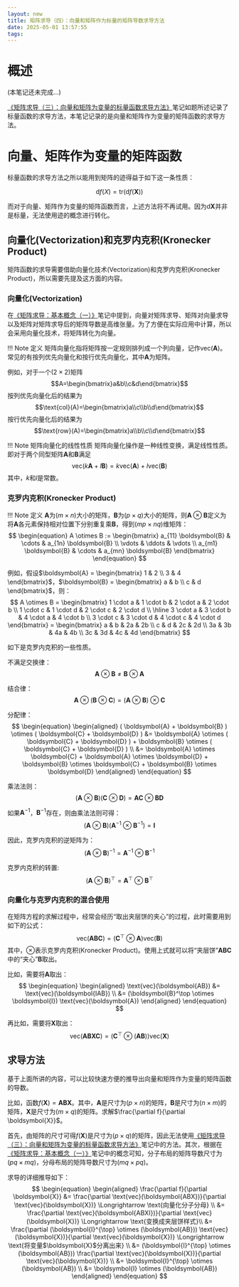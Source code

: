 ```yaml
---
layout: new
title: 矩阵求导（四）：向量和矩阵作为标量的矩阵导数求导方法
date: 2025-05-01 13:57:55
tags:
---
```


# 概述

(本笔记还未完成...)

[《矩阵求导（三）：向量和矩阵为变量的标量函数求导方法》](https://tao-oooo.github.io/%E7%9F%A9%E9%98%B5%E6%B1%82%E5%AF%BC%EF%BC%88%E4%B8%89%EF%BC%89%EF%BC%9A%E5%90%91%E9%87%8F%E5%92%8C%E7%9F%A9%E9%98%B5%E4%B8%BA%E5%8F%98%E9%87%8F%E7%9A%84%E6%A0%87%E9%87%8F%E5%87%BD%E6%95%B0%E6%B1%82%E5%AF%BC%E6%96%B9%E6%B3%95/index.html#%E5%85%A8%E5%BE%AE%E5%88%86%E7%9A%84%E8%BD%AC%E7%BD%AE%E6%B3%95%E5%88%99)笔记如题所述记录了标量函数的求导方法，本笔记记录的是向量和矩阵作为变量的矩阵函数的求导方法。

# 向量、矩阵作为变量的矩阵函数

标量函数的求导方法之所以能用到矩阵的迹得益于如下这一条性质：

$$
\begin{equation}
    \mathrm{d}f(\boldsymbol{}{X}) = \text{tr}(\mathrm{d}f(\boldsymbol{X}))
\end{equation}
$$

而对于向量、矩阵作为变量的矩阵函数而言，上述方法将不再试用。因为$\mathrm{d} \boldsymbol{X}$并非是标量，无法使用迹的概念进行转化。

## 向量化(Vectorization)和克罗内克积(Kronecker Product)

矩阵函数的求导需要借助向量化技术(Vectorization)和克罗内克积(Kronecker Product)，所以需要先提及这方面的内容。

### 向量化(Vectorization)

在[《矩阵求导：基本概念（一）》](https://tao-oooo.github.io/%E7%9F%A9%E9%98%B5%E6%B1%82%E5%AF%BC%EF%BC%88%E4%B8%80%EF%BC%89%EF%BC%9A%E5%9F%BA%E6%9C%AC%E6%A6%82%E5%BF%B5/index.html)笔记中提到，向量对矩阵求导、矩阵对向量求导以及矩阵对矩阵求导后的矩阵导数是高维张量。为了方便在实际应用中计算，所以会采用向量化技术，将矩阵转化为向量。

!!! Note 定义
    矩阵向量化指将矩阵按一定规则排列成一个列向量，记作$\text{vec}(\boldsymbol{A})$。常见的有按列优先向量化和按行优先向量化，其中$\boldsymbol{A}$为矩阵。

例如，对于一个$(2×2)$矩阵
$$A=\begin{bmatrix}a&b\\c&d\end{bmatrix}$$
按列优先向量化后的结果为
$$\text{col}(A)=\begin{bmatrix}a\\c\\b\\d\end{bmatrix}$$
按行优先向量化后的结果为
$$\text{row}(A)=\begin{bmatrix}a\\b\\c\\d\end{bmatrix}$$


!!! Note 矩阵向量化的线性性质
    矩阵向量化操作是一种线性变换，满足线性性质。即对于两个同型矩阵$\boldsymbol{A}$和$\boldsymbol{B}$满足
    $$
    \begin{equation}
        \text{vec}(k \boldsymbol{A} + l \boldsymbol{B}) = k \text{vec}(\boldsymbol{A}) + l \text{vec}(\boldsymbol{B})
    \end{equation}
    $$
    其中，$k$和$l$是常数。

### 克罗内克积(Kronecker Product)

!!! Note 定义
    $\boldsymbol{A}$为$(m \times n)$大小的矩阵，$\boldsymbol{B}$为$(p \times q)$大小的矩阵，则$\boldsymbol{A} \otimes \boldsymbol{B}$定义为将$\boldsymbol{A}$各元素保持相对位置下分别重复乘$\boldsymbol{B}$，得到$(mp \times nq)$维矩阵：
    $$
    \begin{equation}
        A \otimes B :=
        \begin{bmatrix}
            a_{11} \boldsymbol{B} & \cdots & a_{1n} \boldsymbol{B} \\ \vdots & \ddots & \vdots \\ a_{m1} \boldsymbol{B} & \cdots & a_{mn} \boldsymbol{B}
        \end{bmatrix}
    \end{equation}
    $$

例如，假设$\boldsymbol{A} = \begin{bmatrix} 1 & 2 \\ 3 & 4 \end{bmatrix}$，$\boldsymbol{B} = \begin{bmatrix} a & b \\ c & d \end{bmatrix}$，则：
$$
A \otimes B = \begin{bmatrix} 1 \cdot a & 1 \cdot b & 2 \cdot a & 2 \cdot b \\ 1 \cdot c & 1 \cdot d & 2 \cdot c & 2 \cdot d \\ \hline 3 \cdot a & 3 \cdot b & 4 \cdot a & 4 \cdot b \\ 3 \cdot c & 3 \cdot d & 4 \cdot c & 4 \cdot d \end{bmatrix} = \begin{bmatrix} a & b & 2a & 2b \\ c & d & 2c & 2d \\ 3a & 3b & 4a & 4b \\ 3c & 3d & 4c & 4d \end{bmatrix}
$$

如下是克罗内克积的一些性质。

不满足交换律：
$$
\begin{equation}
    \boldsymbol{A} \otimes \boldsymbol{B} \ne \boldsymbol{B} \otimes \boldsymbol{A}
\end{equation}
$$

结合律：
$$
\begin{equation}
    \boldsymbol{A} \otimes ( \boldsymbol{B} \otimes \boldsymbol{C} ) = ( \boldsymbol{A} \otimes \boldsymbol{B} ) \otimes \boldsymbol{C}
\end{equation}
$$

分配律：
$$
\begin{equation}
    \begin{aligned}
        ( \boldsymbol{A} + \boldsymbol{B} ) \otimes ( \boldsymbol{C} + \boldsymbol{D} ) &= \boldsymbol{A} \otimes ( \boldsymbol{C} + \boldsymbol{D} ) + \boldsymbol{B} \otimes ( \boldsymbol{C} + \boldsymbol{D} ) \\
        &= \boldsymbol{A} \otimes \boldsymbol{C} + \boldsymbol{A} \otimes \boldsymbol{D} + \boldsymbol{B} \otimes \boldsymbol{C} + \boldsymbol{B} \otimes \boldsymbol{D}
    \end{aligned}
\end{equation}
$$

乘法法则：
$$
\begin{equation}
    ( \boldsymbol{A} \otimes \boldsymbol{B} )( \boldsymbol{C} \otimes \boldsymbol{D} ) = \boldsymbol{A} \boldsymbol{C} \otimes \boldsymbol{B} \boldsymbol{D}
\end{equation}
$$

如果$\boldsymbol{A}^{-1}$，$\boldsymbol{B}^{-1}$存在，则由乘法法则可得：
$$
\begin{equation}
    ( \boldsymbol{A} \otimes \boldsymbol{B} )( \boldsymbol{A}^{-1} \otimes \boldsymbol{B}^{-1} ) = \boldsymbol{I}
\end{equation}
$$

因此，克罗内克积的逆矩阵为：
$$
\begin{equation}
    ( \boldsymbol{A} \otimes \boldsymbol{B} )^{-1} = \boldsymbol{A}^{-1} \otimes \boldsymbol{B}^{-1}
\end{equation}
$$

克罗内克积的转置:
$$
\begin{equation}
    ( \boldsymbol{A} \otimes \boldsymbol{B} )^{\top} = \boldsymbol{A}^{\top} \otimes \boldsymbol{B}^{\top}
\end{equation}
$$


### 向量化与克罗内克积的混合使用

在矩阵方程的求解过程中，经常会经历“取出夹层饼的夹心”的过程，此时需要用到如下的公式：
$$
\begin{equation}
    \text{vec}(\boldsymbol{A}\boldsymbol{B}\boldsymbol{C}) = (\boldsymbol{C}^\top \otimes \boldsymbol{A}) \text{vec}(\boldsymbol{B})
\end{equation}
$$
其中，$\otimes$表示克罗内克积(Kronecker Product)。使用上式就可以将“夹层饼”$\boldsymbol{ABC}$中的“夹心”$\boldsymbol{B}$取出。

比如，需要将$\boldsymbol{A}$取出：
$$
\begin{equation}
    \begin{aligned}
        \text{vec}(\boldsymbol{AB}) &= \text{vec}(\boldsymbol{IAB}) \\
        &= (\boldsymbol{B}^\top \otimes \boldsymbol{I}) \text{vec}(\boldsymbol{A})
    \end{aligned}
\end{equation}
$$

再比如，需要将$\boldsymbol{X}$取出：
$$
\begin{equation}
    \text{vec}(\boldsymbol{ABXC}) = (\boldsymbol{C}^{\top} \otimes (\boldsymbol{AB})) \text{vec}(\boldsymbol{X})
\end{equation}
$$

## 求导方法

基于上面所讲的内容，可以比较快速方便的推导出向量和矩阵作为变量的矩阵函数的导数。

比如，函数$f(\boldsymbol{X}) = \boldsymbol{ABX}$。其中，$\boldsymbol{A}$是尺寸为$(p \times n)$的矩阵，$\boldsymbol{B}$是尺寸为$(n \times m)$的矩阵，$\boldsymbol{X}$是尺寸为$(m \times q)$的矩阵。求解$\frac{\partial f}{\partial \boldsymbol{X}}$。

首先，由矩阵的尺寸可得$f(\boldsymbol{X})$是尺寸为$(p \times q)$的矩阵，因此无法使用[《矩阵求导（三）：向量和矩阵为变量的标量函数求导方法》](https://tao-oooo.github.io/%E7%9F%A9%E9%98%B5%E6%B1%82%E5%AF%BC%EF%BC%88%E4%B8%89%EF%BC%89%EF%BC%9A%E5%90%91%E9%87%8F%E5%92%8C%E7%9F%A9%E9%98%B5%E4%B8%BA%E5%8F%98%E9%87%8F%E7%9A%84%E6%A0%87%E9%87%8F%E5%87%BD%E6%95%B0%E6%B1%82%E5%AF%BC%E6%96%B9%E6%B3%95/index.html#%E5%85%A8%E5%BE%AE%E5%88%86%E7%9A%84%E8%BD%AC%E7%BD%AE%E6%B3%95%E5%88%99)笔记中的方法。其次，根据在[《矩阵求导：基本概念（一）》](https://tao-oooo.github.io/%E7%9F%A9%E9%98%B5%E6%B1%82%E5%AF%BC%EF%BC%88%E4%B8%80%EF%BC%89%EF%BC%9A%E5%9F%BA%E6%9C%AC%E6%A6%82%E5%BF%B5/index.html)笔记中的概念可知，分子布局的矩阵导数尺寸为$(pq \times mq)$，分母布局的矩阵导数尺寸为$(mq \times pq)$。

求导的详细推导如下：
$$
\begin{equation}
    \begin{aligned}
        \frac{\partial f}{\partial \boldsymbol{X}} &= \frac{\partial \text{vec}(\boldsymbol{ABX})}{\partial \text{vec}(\boldsymbol{X})} \Longrightarrow \text{向量化分子分母} \\
        &= \frac{\partial \text{vec}(\boldsymbol{ABXI})}{\partial \text{vec}(\boldsymbol{X})} \Longrightarrow \text{变换成夹层饼样式}\\
        &= \frac{\partial (\boldsymbol{I}^{\top} \otimes (\boldsymbol{AB})) \text{vec}(\boldsymbol{X})}{\partial \text{vec}(\boldsymbol{X})} \Longrightarrow \text{将变量$\boldsymbol{X}$分离出来} \\
        &= (\boldsymbol{I}^{\top} \otimes (\boldsymbol{AB})) \frac{\partial \text{vec}(\boldsymbol{X})}{\partial \text{vec}(\boldsymbol{X})} \\
        &= \boldsymbol{I}^{\top} \otimes (\boldsymbol{AB}) \\
        &= \boldsymbol{I} \otimes (\boldsymbol{AB})
    \end{aligned}
\end{equation}
$$